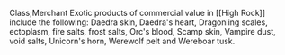 Class;Merchant
Exotic products of commercial value in [[High Rock]] include the following: Daedra skin, Daedra's heart, Dragonling scales, ectoplasm, fire salts, frost salts, Orc's blood, Scamp skin, Vampire dust, void salts, Unicorn's horn, Werewolf pelt and Wereboar tusk.